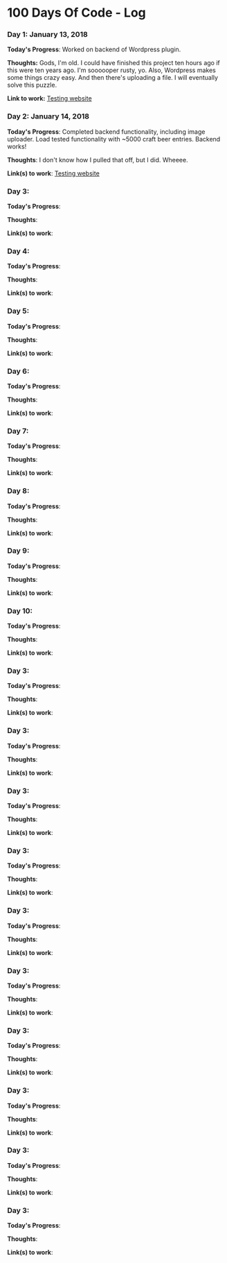 # 100 Days Of Code - Log

### Day 1: January 13, 2018 

**Today's Progress**: Worked on backend of Wordpress plugin.

**Thoughts:** Gods, I'm old. I could have finished this project ten hours ago if this were ten years ago. I'm soooooper rusty, yo. Also, Wordpress makes some things crazy easy. And then there's uploading a file. I will eventually solve this puzzle.

**Link to work:** [Testing website](http://testing.klgrady.com/wp)

### Day 2: January 14, 2018

**Today's Progress**: Completed backend functionality, including image uploader. Load tested functionality with ~5000 craft beer entries. Backend works!

**Thoughts**: I don't know how I pulled that off, but I did. Wheeee.

**Link(s) to work**: [Testing website](http://testing.klgrady.com/wp)


### Day 3:

**Today's Progress**: 

**Thoughts**: 

**Link(s) to work**:


### Day 4:

**Today's Progress**: 

**Thoughts**: 

**Link(s) to work**:


### Day 5:

**Today's Progress**: 

**Thoughts**: 

**Link(s) to work**:


### Day 6:

**Today's Progress**: 

**Thoughts**: 

**Link(s) to work**:


### Day 7:

**Today's Progress**: 

**Thoughts**: 

**Link(s) to work**:


### Day 8:

**Today's Progress**: 

**Thoughts**: 

**Link(s) to work**:


### Day 9:

**Today's Progress**: 

**Thoughts**: 

**Link(s) to work**:


### Day 10:

**Today's Progress**: 

**Thoughts**: 

**Link(s) to work**:



### Day 3:

**Today's Progress**: 

**Thoughts**: 

**Link(s) to work**:



### Day 3:

**Today's Progress**: 

**Thoughts**: 

**Link(s) to work**:



### Day 3:

**Today's Progress**: 

**Thoughts**: 

**Link(s) to work**:



### Day 3:

**Today's Progress**: 

**Thoughts**: 

**Link(s) to work**:



### Day 3:

**Today's Progress**: 

**Thoughts**: 

**Link(s) to work**:




### Day 3:

**Today's Progress**: 

**Thoughts**: 

**Link(s) to work**:



### Day 3:

**Today's Progress**: 

**Thoughts**: 

**Link(s) to work**:



### Day 3:

**Today's Progress**: 

**Thoughts**: 

**Link(s) to work**:



### Day 3:

**Today's Progress**: 

**Thoughts**: 

**Link(s) to work**:



### Day 3:

**Today's Progress**: 

**Thoughts**: 

**Link(s) to work**:
